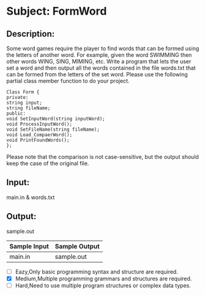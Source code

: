 # Subject: FormWord
## Description:
Some word games require the player to find words that can be formed using the letters of another word. For example, given the word SWIMMING then other words WING, SING, MIMING, etc. Write a program that lets the user set a word and then output all the words contained in the file words.txt that can be formed from the letters of the set word. Please use the following partial class member function to do your project. 
```
Class Form { 
private: 
string input; 
string fileName; 
public: 
void SetInputWord(string inputWord);
void ProcessInputWord();
void SetFileName(string fileName);
void Load_CompaerWord();
void PrintFoundWords();
};

```
Please note that the comparison is not case-sensitive, but the output should keep the case of the original file.

## Input:
main.in & words.txt

## Output:
sample.out


| Sample Input	 | Sample Output |
| -------- | -------- |
|main.in|sample.out|


- [ ]  Eazy,Only basic programming syntax and structure are required.
- [x]  Medium,Multiple programming grammars and structures are required.
- [ ] Hard,Need to use multiple program structures or complex data types.